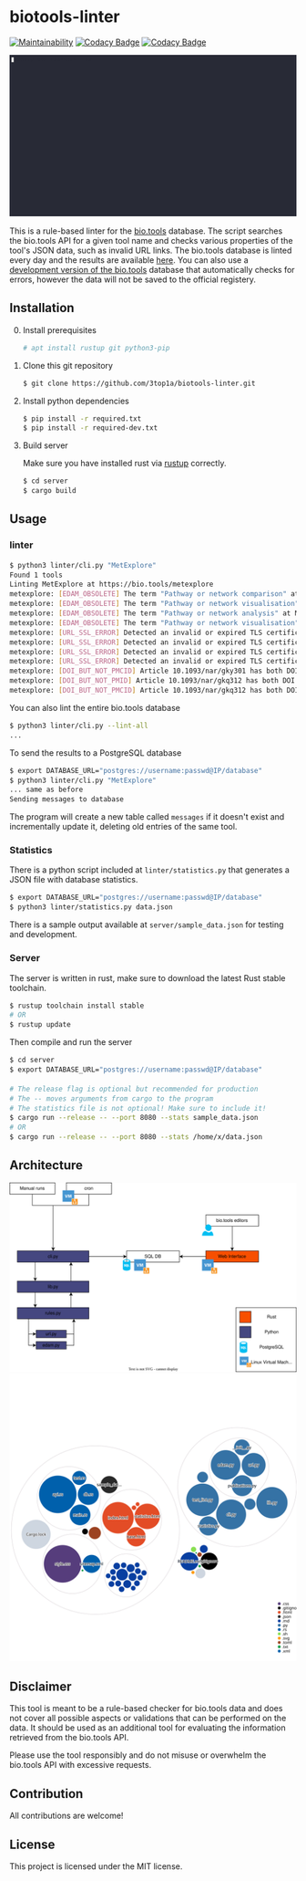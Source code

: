 # biotools-linter
[![Maintainability](https://api.codeclimate.com/v1/badges/f6231730ee0c525f5517/maintainability)](https://codeclimate.com/github/3top1a/biotools-linter/maintainability)
[![Codacy Badge](https://app.codacy.com/project/badge/Grade/4417259e25564ceea82b6d014aed64d2)](https://app.codacy.com/gh/3top1a/biotools-linter/dashboard?utm_source=gh&utm_medium=referral&utm_content=&utm_campaign=Badge_grade)
[![Codacy Badge](https://app.codacy.com/project/badge/Coverage/4417259e25564ceea82b6d014aed64d2)](https://app.codacy.com/gh/3top1a/biotools-linter/dashboard?utm_source=gh&utm_medium=referral&utm_content=&utm_campaign=Badge_coverage)

![Asciinema recording of usage](usage.gif)

This is a rule-based linter for the [bio.tools](https://bio.tools/) database. The script searches the bio.tools API for a given tool name and checks various properties of the tool's JSON data, such as invalid URL links.
The bio.tools database is linted every day and the results are available [here](https://biotools-linter.biodata.ceitec.cz/).
You can also use a [development version of the bio.tools](http://biotools-linter.biodata.ceitec.cz:8000) database that automatically checks for errors, however the data will not be saved to the official registery.

## Installation
0) Install prerequisites
    ```sh
    # apt install rustup git python3-pip
    ```

1) Clone this git repository
    ```sh
    $ git clone https://github.com/3top1a/biotools-linter.git
    ```

2) Install python dependencies
    ```sh
    $ pip install -r required.txt
    $ pip install -r required-dev.txt
    ```
3) Build server

    Make sure you have installed rust via [rustup](https://rustup.rs/) correctly.
    ```sh
    $ cd server
    $ cargo build
    ```

## Usage

### linter

```sh
$ python3 linter/cli.py "MetExplore"
Found 1 tools
Linting MetExplore at https://bio.tools/metexplore
metexplore: [EDAM_OBSOLETE] The term "Pathway or network comparison" at MetExplore//function/1/operation/0/uri has been marked as obsolete
metexplore: [EDAM_OBSOLETE] The term "Pathway or network visualisation" at MetExplore//function/1/operation/1/uri has been marked as obsolete
metexplore: [EDAM_OBSOLETE] The term "Pathway or network analysis" at MetExplore//function/0/operation/0/uri has been marked as obsolete
metexplore: [EDAM_OBSOLETE] The term "Pathway or network visualisation" at MetExplore//function/0/operation/1/uri has been marked as obsolete
metexplore: [URL_SSL_ERROR] Detected an invalid or expired TLS certificate while fetching URL https://metexplore.toulouse.inra.fr/metexploreViz/doc/documentation.php at MetExplore//documentation/1/url: Cannot connect to host metexplore.toulouse.inra.fr:443 ssl:True [SSLCertVerificationError: (1, '[SSL: CERTIFICATE_VERIFY_FAILED] certificate verify failed: unable to get local issuer certificate (_ssl.c:1000)')]
metexplore: [URL_SSL_ERROR] Detected an invalid or expired TLS certificate while fetching URL https://metexplore.toulouse.inra.fr/metexplore-doc/index.php at MetExplore//documentation/0/url: Cannot connect to host metexplore.toulouse.inra.fr:443 ssl:True [SSLCertVerificationError: (1, '[SSL: CERTIFICATE_VERIFY_FAILED] certificate verify failed: unable to get local issuer certificate (_ssl.c:1000)')]
metexplore: [URL_SSL_ERROR] Detected an invalid or expired TLS certificate while fetching URL https://metexplore.toulouse.inra.fr/metexplore-webservice-documentation/ at MetExplore//documentation/2/url: Cannot connect to host metexplore.toulouse.inra.fr:443 ssl:True [SSLCertVerificationError: (1, '[SSL: CERTIFICATE_VERIFY_FAILED] certificate verify failed: unable to get local issuer certificate (_ssl.c:1000)')]
metexplore: [URL_SSL_ERROR] Detected an invalid or expired TLS certificate while fetching URL http://www.metexplore.fr/ at MetExplore//homepage: Cannot connect to host metexplore.toulouse.inrae.fr:443 ssl:True [SSLCertVerificationError: (1, '[SSL: CERTIFICATE_VERIFY_FAILED] certificate verify failed: unable to get local issuer certificate (_ssl.c:1000)')]
metexplore: [DOI_BUT_NOT_PMCID] Article 10.1093/nar/gky301 has both DOI and PMCID (PMC6030842), but only DOI is provided. Use NCBI AnyID Converter for verification.
metexplore: [DOI_BUT_NOT_PMID] Article 10.1093/nar/gkq312 has both DOI and PMID (20444866), but only DOI is provided. Use NCBI AnyID Converter for verification.
metexplore: [DOI_BUT_NOT_PMCID] Article 10.1093/nar/gkq312 has both DOI and PMCID (PMC2896158), but only DOI is provided. Use NCBI AnyID Converter for verification.
```

You can also lint the entire bio.tools database

```sh
$ python3 linter/cli.py --lint-all
...
```

To send the results to a PostgreSQL database
```sh
$ export DATABASE_URL="postgres://username:passwd@IP/database"
$ python3 linter/cli.py "MetExplore"
... same as before
Sending messages to database
```
The program will create a new table called `messages` if it doesn't exist and incrementally update it, deleting old entries of the same tool.

### Statistics

There is a python script included at `linter/statistics.py` that generates a JSON file with database statistics.
```sh
$ export DATABASE_URL="postgres://username:passwd@IP/database"
$ python3 linter/statistics.py data.json
```

There is a sample output available at `server/sample_data.json` for testing and development.

### Server

The server is written in rust, make sure to download the latest Rust stable toolchain.
```sh
$ rustup toolchain install stable
# OR
$ rustup update
```

Then compile and run the server
```sh
$ cd server
$ export DATABASE_URL="postgres://username:passwd@IP/database"

# The release flag is optional but recommended for production
# The -- moves arguments from cargo to the program
# The statistics file is not optional! Make sure to include it!
$ cargo run --release -- --port 8080 --stats sample_data.json
# OR 
$ cargo run --release -- --port 8080 --stats /home/x/data.json
```

## Architecture
![Architecture drawing](architecture.drawio.svg)
![Project structure diagram generated with repo-visualizer](diagram.svg)

## Disclaimer
This tool is meant to be a rule-based checker for bio.tools data and does not cover all possible aspects or validations that can be performed on the data. It should be used as an additional tool for evaluating the information retrieved from the bio.tools API.

Please use the tool responsibly and do not misuse or overwhelm the bio.tools API with excessive requests.

## Contribution

All contributions are welcome! 

## License
This project is licensed under the MIT license.
